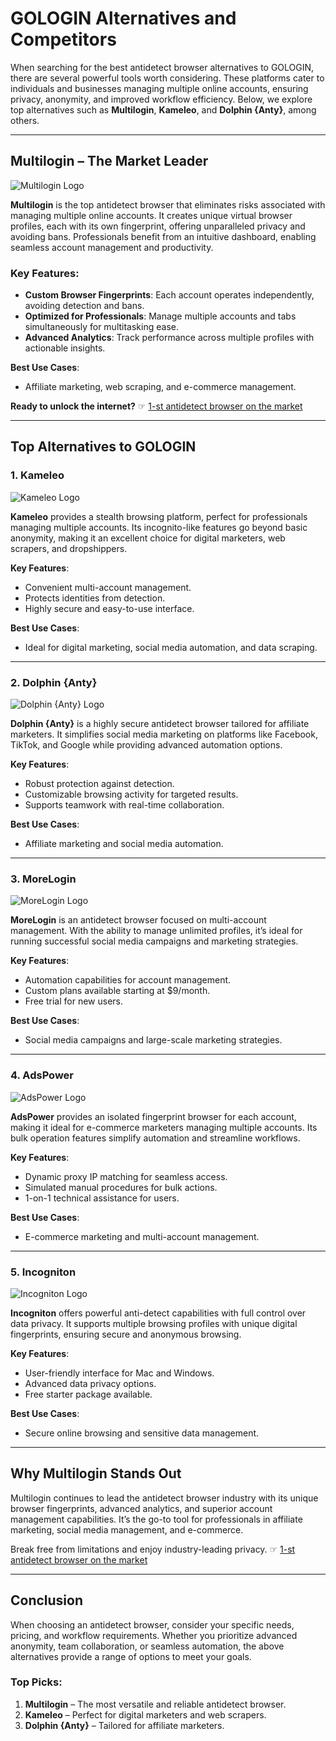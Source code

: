 # GOLOGIN Alternatives and Competitors

When searching for the best antidetect browser alternatives to GOLOGIN, there are several powerful tools worth considering. These platforms cater to individuals and businesses managing multiple online accounts, ensuring privacy, anonymity, and improved workflow efficiency. Below, we explore top alternatives such as **Multilogin**, **Kameleo**, and **Dolphin {Anty}**, among others.

---

## **Multilogin – The Market Leader**

![Multilogin Logo](https://images.saasworthy.com/tr:w-128,h-0,c-at_max,e-sharpen-1/multilogin_45905_logo_1698466781_nflha.png)

**Multilogin** is the top antidetect browser that eliminates risks associated with managing multiple online accounts. It creates unique virtual browser profiles, each with its own fingerprint, offering unparalleled privacy and avoiding bans. Professionals benefit from an intuitive dashboard, enabling seamless account management and productivity.

### **Key Features**:
- **Custom Browser Fingerprints**: Each account operates independently, avoiding detection and bans.
- **Optimized for Professionals**: Manage multiple accounts and tabs simultaneously for multitasking ease.
- **Advanced Analytics**: Track performance across multiple profiles with actionable insights.

**Best Use Cases**:
- Affiliate marketing, web scraping, and e-commerce management.

**Ready to unlock the internet?** ☞ [1-st antidetect browser on the market](https://bit.ly/multIlogin)

---

## **Top Alternatives to GOLOGIN**

### **1. Kameleo**

![Kameleo Logo](https://images.saasworthy.com/tr:w-128,h-0,c-at_max,e-sharpen-1/kameleo_45900_logo_1698406865_vcwk5.png)

**Kameleo** provides a stealth browsing platform, perfect for professionals managing multiple accounts. Its incognito-like features go beyond basic anonymity, making it an excellent choice for digital marketers, web scrapers, and dropshippers.

**Key Features**:
- Convenient multi-account management.
- Protects identities from detection.
- Highly secure and easy-to-use interface.

**Best Use Cases**:
- Ideal for digital marketing, social media automation, and data scraping.

---

### **2. Dolphin {Anty}**

![Dolphin {Anty} Logo](https://images.saasworthy.com/tr:w-128,h-0,c-at_max,e-sharpen-1/dolphinanty_45903_logo_1698412775_fziec.png)

**Dolphin {Anty}** is a highly secure antidetect browser tailored for affiliate marketers. It simplifies social media marketing on platforms like Facebook, TikTok, and Google while providing advanced automation options.

**Key Features**:
- Robust protection against detection.
- Customizable browsing activity for targeted results.
- Supports teamwork with real-time collaboration.

**Best Use Cases**:
- Affiliate marketing and social media automation.

---

### **3. MoreLogin**

![MoreLogin Logo](https://images.saasworthy.com/tr:w-128,h-0,c-at_max,e-sharpen-1/morelogin_41354_logo_1715935200_qrj5y.jpg)

**MoreLogin** is an antidetect browser focused on multi-account management. With the ability to manage unlimited profiles, it’s ideal for running successful social media campaigns and marketing strategies.

**Key Features**:
- Automation capabilities for account management.
- Custom plans available starting at $9/month.
- Free trial for new users.

**Best Use Cases**:
- Social media campaigns and large-scale marketing strategies.

---

### **4. AdsPower**

![AdsPower Logo](https://images.saasworthy.com/tr:w-128,h-0,c-at_max,e-sharpen-1/adspower_29844_logo_1658908671_cos2c.png)

**AdsPower** provides an isolated fingerprint browser for each account, making it ideal for e-commerce marketers managing multiple accounts. Its bulk operation features simplify automation and streamline workflows.

**Key Features**:
- Dynamic proxy IP matching for seamless access.
- Simulated manual procedures for bulk actions.
- 1-on-1 technical assistance for users.

**Best Use Cases**:
- E-commerce marketing and multi-account management.

---

### **5. Incogniton**

![Incogniton Logo](https://images.saasworthy.com/tr:w-128,h-0,c-at_max,e-sharpen-1/incogniton_45902_logo_1698409383_fkblh.png)

**Incogniton** offers powerful anti-detect capabilities with full control over data privacy. It supports multiple browsing profiles with unique digital fingerprints, ensuring secure and anonymous browsing.

**Key Features**:
- User-friendly interface for Mac and Windows.
- Advanced data privacy options.
- Free starter package available.

**Best Use Cases**:
- Secure online browsing and sensitive data management.

---

## **Why Multilogin Stands Out**

Multilogin continues to lead the antidetect browser industry with its unique browser fingerprints, advanced analytics, and superior account management capabilities. It’s the go-to tool for professionals in affiliate marketing, social media management, and e-commerce.

Break free from limitations and enjoy industry-leading privacy. ☞ [1-st antidetect browser on the market](https://bit.ly/multIlogin)

---

## **Conclusion**

When choosing an antidetect browser, consider your specific needs, pricing, and workflow requirements. Whether you prioritize advanced anonymity, team collaboration, or seamless automation, the above alternatives provide a range of options to meet your goals.

### **Top Picks**:
1. **Multilogin** – The most versatile and reliable antidetect browser.
2. **Kameleo** – Perfect for digital marketers and web scrapers.
3. **Dolphin {Anty}** – Tailored for affiliate marketers.
